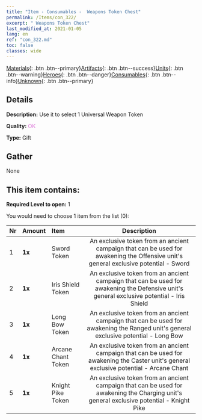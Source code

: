 ```yaml
---
title: "Item - Consumables -  Weapons Token Chest"
permalink: /Items/con_322/
excerpt: " Weapons Token Chest"
last_modified_at: 2021-01-05
lang: en
ref: "con_322.md"
toc: false
classes: wide
---
```

 [Materials](/Items/){: .btn .btn--primary}[Artifacts](/Items/Artifacts/){: .btn .btn--success}[Units](/Items/Units/){: .btn .btn--warning}[Heroes](/Items/Heroes/){: .btn .btn--danger}[Consumables](/Items/Consumables/){: .btn .btn--info}[Unknown](/Items/Unknown/){: .btn .btn--primary}

## Details
 **Description:** Use it to select 1 Universal Weapon Token

 **Quality:** <span style="color: #DA70D6">OK</span>

 **Type:** Gift

## Gather

  None

## This item contains:

 **Required Level to open:** 1

 You would need to choose 1 item from the list (0):

  | Nr | Amount |     Item    | Description |
  |:---|:-------|:------------|:-----------:|
  | 1 |  **1x** | Sword Token | An exclusive token from an ancient campaign that can be used for awakening the Offensive unit's general exclusive potential - Sword  | 
  | 2 |  **1x** | Iris Shield Token | An exclusive token from an ancient campaign that can be used for awakening the Defensive unit's general exclusive potential - Iris Shield  | 
  | 3 |  **1x** | Long Bow Token | An exclusive token from an ancient campaign that can be used for awakening the Ranged unit's general exclusive potential - Long Bow  | 
  | 4 |  **1x** | Arcane Chant Token | An exclusive token from an ancient campaign that can be used for awakening the Caster unit's general exclusive potential - Arcane Chant  | 
  | 5 |  **1x** | Knight Pike Token | An exclusive token from an ancient campaign that can be used for awakening the Charging unit's general exclusive potential - Knight Pike  | 
